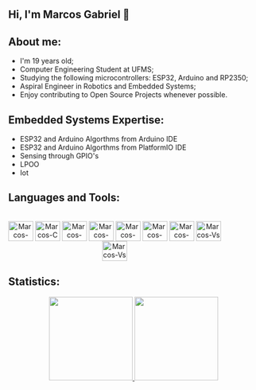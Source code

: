<h2>Hi, I'm Marcos Gabriel 👋</h2>

## About me:
- I'm 19 years old;
- Computer Engineering Student at UFMS;
- Studying the following microcontrollers: ESP32, Arduino and RP2350;
- Aspiral Engineer in Robotics and Embedded Systems;
- Enjoy contributing to Open Source Projects whenever possible.

## Embedded Systems Expertise:
- ESP32 and Arduino Algorthms from Arduino IDE
- ESP32 and Arduino Algorthms from PlatformIO IDE
- Sensing through GPIO's
- LPOO
- Iot

## Languages and Tools:
<div style="display: inline-block" align="center"><br>
  <img align="center" alt="Marcos-Python" height="40" width="50" src="https://cdn.jsdelivr.net/gh/devicons/devicon/icons/python/python-original.svg">
  <img align="center" alt="Marcos-C" height="40" width="50" src="https://cdn.jsdelivr.net/gh/devicons/devicon/icons/c/c-original.svg" />
  <img align="center" alt="Marcos-C++" height="40" width="50" src="https://cdn.jsdelivr.net/gh/devicons/devicon/icons/cplusplus/cplusplus-original.svg">
  <img align="center" alt="Marcos-Arduino" height="40" width="50" src="https://cdn.jsdelivr.net/gh/devicons/devicon/icons/arduino/arduino-original-wordmark.svg">
  <img align="center" alt="Marcos-Linux" height="40" width="50" src="https://cdn.jsdelivr.net/gh/devicons/devicon/icons/linux/linux-original.svg">
  <img align="center" alt="Marcos-Git" height="40" width="50" src="https://cdn.jsdelivr.net/gh/devicons/devicon/icons/git/git-original.svg">
  <img align="center" alt="Marcos-Github" height="40" width="50" src="https://cdn.jsdelivr.net/gh/devicons/devicon/icons/github/github-original.svg">
  <img align="center" alt="Marcos-Vs Code" height="40" width="50" src="https://cdn.jsdelivr.net/gh/devicons/devicon/icons/vscode/vscode-original.svg">

  <br>
  
  <img align="center" alt="Marcos-Vs Code" height="40" width="50" src="https://cdn.worldvectorlogo.com/logos/platformio.svg">
</div>

## Statistics:
<div align="center">
  <a href="https://github.com/marcosgabrielsr">
  <img height="168em" src="https://github-readme-stats.vercel.app/api?username=marcosgabrielsr&show_icons=true&theme=dracula&include_all_commits=true&count_private=true"/>
  <img height="168em" src="https://github-readme-stats.vercel.app/api/top-langs/?username=marcosgabrielsr&layout=compact&langs_count=7&theme=dracula"/>
</div>
